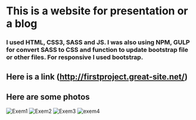 # This is a website for presentation or a blog

### I used HTML, CSS3, SASS and JS. I was also using NPM, GULP for convert SASS to CSS and function to update bootstrap file or other files. For responsive I used bootstrap.

## Here is a link (http://firstproject.great-site.net/)

## Here are some photos
![Exem1](https://user-images.githubusercontent.com/37274630/107672558-b35fd700-6c9d-11eb-999b-48f21feef658.jpg)
![Exem2](https://user-images.githubusercontent.com/37274630/107672565-b5299a80-6c9d-11eb-9554-338e8ab105fa.jpg)
![Exem3](https://user-images.githubusercontent.com/37274630/107672576-ba86e500-6c9d-11eb-89c5-d50e6088264f.jpg)
![exem4](https://user-images.githubusercontent.com/37274630/107672583-bce93f00-6c9d-11eb-986c-3e44b3b310af.jpg)
